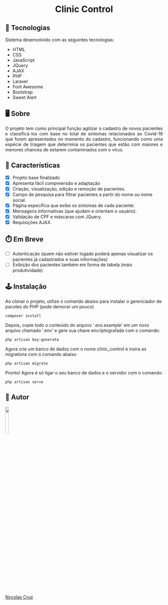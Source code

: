 <h1 align="center">Clinic Control</h1>

## 🚀 Tecnologias

<p>Sistema desenvolvido com as seguintes tecnologias:</p>

- HTML
- CSS
- JavaScript
- JQuery
- AJAX
- PHP
- Laravel
- Font Awesome
- Bootstrap
- Sweet Alert

## 🖥️ Sobre

<p align="justify">O projeto tem como principal função agilizar o cadastro de novos pacientes e classificá-los com base no total de sintomas relacionados ao Covid-19 que forem apresentados no momento do cadastro, funcionando como uma espécie de triagem que determina os pacientes que estão com maiores e menores chances de estarem contaminados com o vírus.</p>

## 🔧 Características

- [x] Projeto base finalizado
- [x] Apresenta fácil compreensão e adaptação
- [x] Criação, visualização, edição e remoção de pacientes.
- [x] Campo de pesquisa para filtrar pacientes a partir do nome ou nome social.
- [x] Página específica que exibe os sintomas de cada paciente.
- [x] Mensagens informativas (que ajudam e orientam o usuário).
- [x] Validação de CPF e máscaras com JQuery.
- [X] Requisições AJAX.

## ⏱️ Em Breve

- [ ] Autenticação (quem não estiver logado poderá apenas visualizar os pacientes já cadastrados e suas informações)
- [ ] Exibição dos pacientes também em forma de tabela (mais produtividade)

## 🕹️ Instalação

Ao clonar o projeto, utilize o comando abaixo para instalar o gerenciador de pacotes do PHP (pode demorar um pouco)
````
composer install
````
Depois, copie todo o conteúdo do arquivo '.env.example' em um novo arquivo chamado '.env' e gere sua chave encriptografada com o comando:
````
php artisan key:generate
````
Agora crie um banco de dados com o nome clinic_control e insira as migrations com o comando abaixo
````
php artisan migrate
````
Pronto! Agora é só ligar o seu banco de dados e o servidor com o comando:
````
php artisan serve
````

## 🤖 Autor

<a href="https://github.com/NycolasCruz">
    <img src="https://github.com/NycolasCruz.png"  width="15%">
    <p>Nycolas Cruz</p>
</a>
